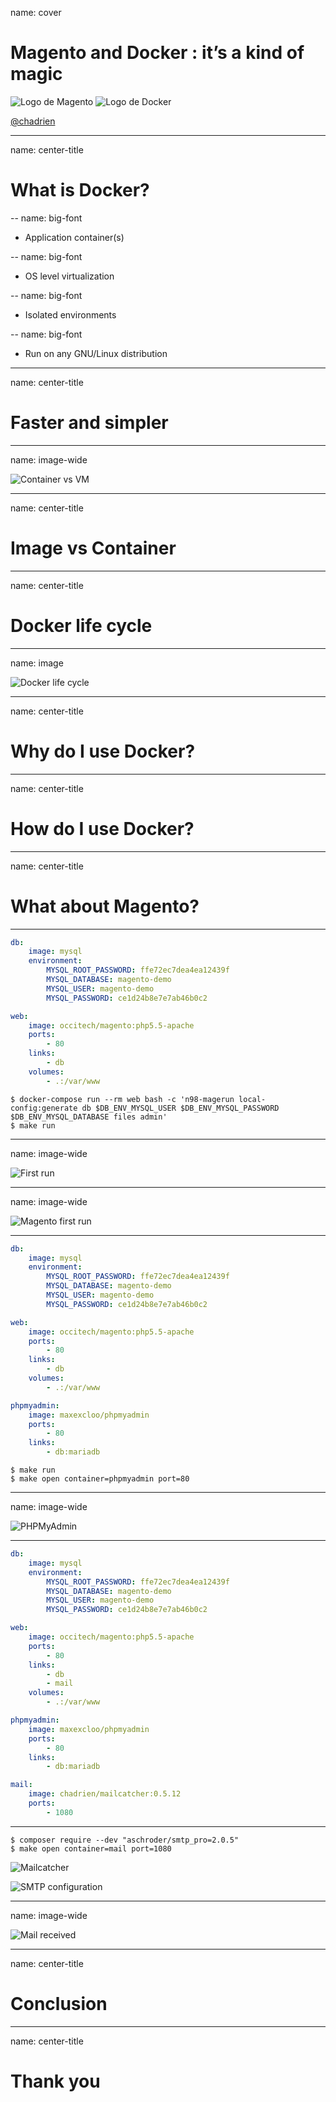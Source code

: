 name: cover

# Magento and Docker : it’s a kind of magic

![Logo de Magento](images/magento-logo.png)
![Logo de Docker](images/docker-logo.png)

[@chadrien](https://twitter.com/chadrien)

---
name: center-title

# What is Docker?

--
name: big-font

- Application container(s)

--
name: big-font

- OS level virtualization

--
name: big-font

- Isolated environments

--
name: big-font

- Run on any GNU/Linux distribution

---
name: center-title

# Faster and simpler

---
name: image-wide

![Container vs VM](images/docker-vm-container.png)

---
name: center-title

# Image vs Container

---
name: center-title

# Docker life cycle

---
name: image

![Docker life cycle](images/docker-cycle.png)

---
name: center-title

# Why do I use Docker?

---
name: center-title

# How do I use Docker?

---
name: center-title

# What about Magento?

---

```yaml
db:
    image: mysql
    environment:
        MYSQL_ROOT_PASSWORD: ffe72ec7dea4ea12439f
        MYSQL_DATABASE: magento-demo
        MYSQL_USER: magento-demo
        MYSQL_PASSWORD: ce1d24b8e7e7ab46b0c2

web:
    image: occitech/magento:php5.5-apache
    ports:
        - 80
    links:
        - db
    volumes:
        - .:/var/www
```

```shell
$ docker-compose run --rm web bash -c 'n98-magerun local-config:generate db $DB_ENV_MYSQL_USER $DB_ENV_MYSQL_PASSWORD $DB_ENV_MYSQL_DATABASE files admin'
$ make run
```

---
name: image-wide

![First run](images/first-run.png)

---
name: image-wide

![Magento first run](images/magento-first-run.png)

---

```yaml
db:
    image: mysql
    environment:
        MYSQL_ROOT_PASSWORD: ffe72ec7dea4ea12439f
        MYSQL_DATABASE: magento-demo
        MYSQL_USER: magento-demo
        MYSQL_PASSWORD: ce1d24b8e7e7ab46b0c2

web:
    image: occitech/magento:php5.5-apache
    ports:
        - 80
    links:
        - db
    volumes:
        - .:/var/www

phpmyadmin:
    image: maxexcloo/phpmyadmin
    ports:
        - 80
    links:
        - db:mariadb
```

```shell
$ make run
$ make open container=phpmyadmin port=80
```

---
name: image-wide

![PHPMyAdmin](images/phpmyadmin.png)

---

```yaml
db:
    image: mysql
    environment:
        MYSQL_ROOT_PASSWORD: ffe72ec7dea4ea12439f
        MYSQL_DATABASE: magento-demo
        MYSQL_USER: magento-demo
        MYSQL_PASSWORD: ce1d24b8e7e7ab46b0c2

web:
    image: occitech/magento:php5.5-apache
    ports:
        - 80
    links:
        - db
        - mail
    volumes:
        - .:/var/www

phpmyadmin:
    image: maxexcloo/phpmyadmin
    ports:
        - 80
    links:
        - db:mariadb

mail:
    image: chadrien/mailcatcher:0.5.12
    ports:
        - 1080
```

---

```shell
$ composer require --dev "aschroder/smtp_pro=2.0.5"
$ make open container=mail port=1080
```

![Mailcatcher](images/mailcatcher.png)

![SMTP configuration](images/smtp-config.png)

---
name: image-wide

![Mail received](images/mail-received.png)

---
name: center-title

# Conclusion

---
name: center-title

# Thank you
